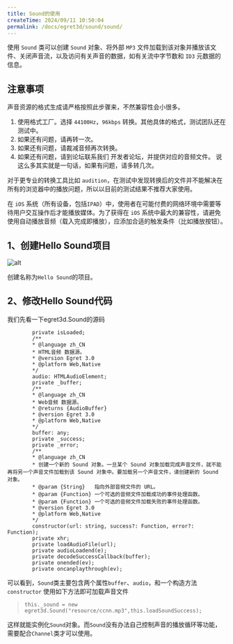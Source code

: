 ```yaml
---
title: Sound的使用
createTime: 2024/09/11 10:50:04
permalink: /docs/egret3d/sound/sound/
---
```


使用 `Sound` 类可以创建 `Sound` 对象、将外部 `MP3` 文件加载到该对象并播放该文件、关闭声音流，以及访问有关声音的数据，如有关流中字节数和 `ID3` 元数据的信息。

## 注意事项

声音资源的格式生成请严格按照此步骤来，不然兼容性会小很多。

1. 使用格式工厂。选择 `44100Hz`，`96kbps` 转换。其他具体的格式，测试团队还在测试中。
2. 如果还有问题，请再转一次。
3. 如果还有问题，请裁减音频再次转换。
4. 如果还有问题，请到论坛联系我们 开发者论坛，并提供对应的音频文件。
说这么多其实就是一句话，如果有问题，请多转几次。

对于更专业的转换工具比如 `audition`，在测试中发现转换后的文件并不能解决在所有的浏览器中的播放问题，所以以目前的测试结果不推荐大家使用。

在 `iOS` 系统（所有设备，包括`IPAD`）中，使用者在可能付费的网络环境中需要等待用户交互操作后才能播放媒体。为了获得在 `iOS` 系统中最大的兼容性，请避免使用自动播放音频（载入完成即播放），应添加合适的触发条件（比如播放按钮）。

## 1、创建Hello Sound项目

![alt](575e583db4ed1.jpg)

创建名称为`Hello Sound`的项目。

## 2、修改Hello Sound代码

我们先看一下egret3d.Sound的源码
```
        private isLoaded;
        /**
        * @language zh_CN
        * HTML音频 数据源。
        * @version Egret 3.0
        * @platform Web,Native
        */
        audio: HTMLAudioElement;
        private _buffer;
        /**
        * @language zh_CN
        * Web音频 数据源。
        * @returns {AudioBuffer}
        * @version Egret 3.0
        * @platform Web,Native
        */
        buffer: any;
        private _success;
        private _error;
        /**
        * @language zh_CN
        * 创建一个新的 Sound 对象。一旦某个 Sound 对象加载完成声音文件，就不能再将另一个声音文件加载到该 Sound 对象中。要加载另一个声音文件，请创建新的 Sound 对象。
        * @param {String}   指向外部音频文件的 URL。
        * @param {Function} 一个可选的音频文件加载成功的事件处理函数。
        * @param {Function} 一个可选的音频文件加载失败的事件处理函数。
        * @version Egret 3.0
        * @platform Web,Native
        */
        constructor(url: string, success?: Function, error?: Function);
        private xhr;
        private loadAudioFile(url);
        private audioLoadend(e);
        private decodeSuccessCallback(buffer);
        private onended(ev);
        private oncanplaythrough(ev);
```
可以看到，`Sound`类主要包含两个属性`buffer`、`audio`，和一个构造方法`constructor`
使用如下方法即可加载声音文件
> `this._sound = new egret3d.Sound("resource/ccnn.mp3",this.loadSoundSuccess);`

这样就能实例化`Sound`对象。而`Sound`没有办法自己控制声音的播放循环等功能，需要配合`Channel`类才可以使用。